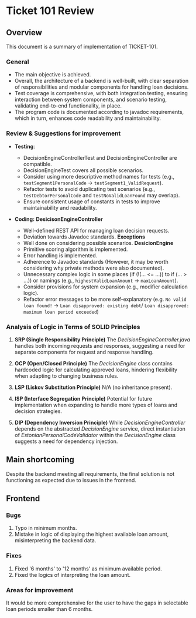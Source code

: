 # Ticket 101 Review

## Overview
This document is a summary of implementation of TICKET-101.

### General

- The main objective is achieved.
- Overall, the architecture of a backend is well-built, with clear separation of responsibilities and modular components for
  handling loan decisions.
- Test coverage is comprehensive, with both integration testing, ensuring interaction between system components,
  and scenario testing, validating end-to-end functionality, in place.
- The program code is documented according to javadoc requirements, which in turn, enhances code readability and maintainability.

### Review & Suggestions for improvement

- **Testing**:
  - DecisionEngineControllerTest and DecisionEngineController are compatible.
  - DecisionEngineTest covers all possible scenarios.
  - Consider using more descriptive method names for tests (e.g., `testSegment1PersonalCode` -> `testSegment1_ValidRequest`).
  - Refactor tests to avoid duplicating test scenarios (e.g., `testDebtorPersonalCode` and `testNoValidLoanFound` may overlap).
  - Ensure consistent usage of constants in tests to improve maintainability and readability.

- **Coding:**
  **DesicisonEngineController**
  - Well-defined REST API for managing loan decision requests.
  - Deviation towards Javadoc standards.
  **Exceptions**
  - Well done on considering possible scenarios.
  **DesicionEngine**
  - Primitive scoring algorithm is implemented.
  - Error handling is implemented.
  - Adherence to Javadoc standards (However, it may be worth considering why private methods were also documented).
  - Unnecessary complex logic in some places (if (!(... <= ...)) to if (... > ...)) or namings (e.g., `highestValidLoanAmount` -> `maxLoanAmount`).
  - Consider provisions for system expansion (e.g., modifier calculation logic).
  - Refactor error messages to be more self-explanatory (e.g. `No valid loan found!` -> `Loan disapproved: existing debt`/
    `Loan disapproved: maximum loan period exceeded`)

### Analysis of Logic in Terms of SOLID Principles
1. **SRP (Single Responsibility Principle)**
   The *DecisionEngineController.java* handles both incoming requests and responses, suggesting a need for separate components for request and response handling.

2. **OCP (Open/Closed Principle)**
   The *DecisionEngine* class contains hardcoded logic for calculating approved loans, hindering flexibility when adapting to changing business rules.

3. **LSP (Liskov Substitution Principle)**
   N/A (no inheritance present).

4. **ISP (Interface Segregation Principle)**
   Potential for future implementation when expanding to handle more types of loans and decision strategies.

5. **DIP (Dependency Inversion Principle)**
   While *DecisionEngineController* depends on the abstracted *DecisionEngine* service, direct instantiation of *EstonianPersonalCodeValidator* within the *DecisionEngine* class suggests a need for dependency injection.

## Main shortcoming
Despite the backend meeting all requirements, the final solution is not functioning as expected due to issues in the frontend.


## Frontend
### Bugs
1. Typo in minimum months.
2. Mistake in logic of displaying the highest available loan amount, misinterpreting the backend data.

### Fixes
1. Fixed '6 months' to '12 months' as minimum available period.
2. Fixed the logics of interpreting the loan amount.

### Areas for improvement
It would be more comprehensive for the user to have the gaps in selectable loan periods smaller than 6 months.
